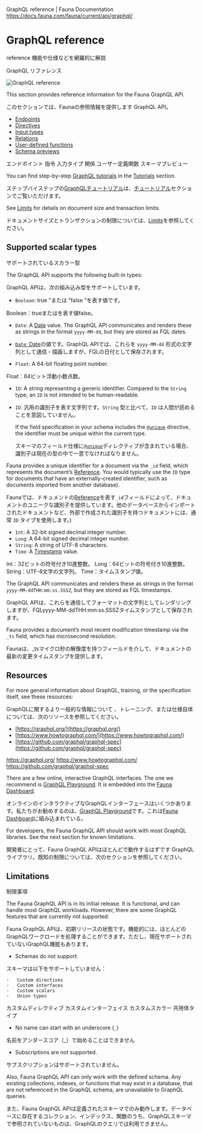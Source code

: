 GraphQL reference | Fauna Documentation
https://docs.fauna.com/fauna/current/api/graphql/

# GraphQL reference

reference
機能や仕様などを網羅的に解説

GraphQL リファレンス

![GraphQL reference](https://docs.fauna.com/fauna/current/api/graphql//../_images/graphql-reference.svg)

This section provides reference information for the Fauna GraphQL API.

このセクションでは、Faunaの参照情報を提供します GraphQL API。

-   [Endpoints](https://docs.fauna.com/fauna/current/api/graphql/endpoints)
-   [Directives](https://docs.fauna.com/fauna/current/api/graphql/directives/)
-   [Input types](https://docs.fauna.com/fauna/current/api/graphql/input)
-   [Relations](https://docs.fauna.com/fauna/current/api/graphql/relations)
-   [User-defined functions](https://docs.fauna.com/fauna/current/api/graphql/functions)
-   [Schema previews](https://docs.fauna.com/fauna/current/api/graphql/previews/)

エンドポイント
指令
入力タイプ
関係
ユーザー定義関数
スキーマプレビュー

You can find step-by-step [GraphQL tutorials](https://docs.fauna.com/fauna/current/tutorials/graphql/) in the [Tutorials](https://docs.fauna.com/fauna/current/tutorials/) section.

ステップバイステップの[GraphQLチュートリアル](https://docs.fauna.com/fauna/current/tutorials/graphql/)は、[チュートリアル](https://docs.fauna.com/fauna/current/tutorials/)セクションでご覧いただけます。

See [Limits](https://docs.fauna.com/fauna/current/api/limits) for details on document size and transaction limits.

ドキュメントサイズとトランザクションの制限については、[Limits](https://docs.fauna.com/fauna/current/api/limits)を参照してください。

## [](#supported-scalar-types)Supported scalar types

サポートされているスカラー型

The GraphQL API supports the following built-in types:

GraphQL APIは、次の組み込み型をサポートしています。

- `Boolean`: true "または "false "を表す値です。

Boolean：trueまたはを表す値false。

-   `Date`: A [Date](https://docs.fauna.com/fauna/current/api/fql/types#date) value. The GraphQL API communicates and renders these as strings in the format `yyyy-MM-dd`, but they are stored as FQL dates.

- [`Date`: Date](https://docs.fauna.com/fauna/current/api/fql/types#date)の値です。GraphQL APIでは、これらを `yyyy-MM-dd` 形式の文字列として通信・描画しますが、FQLの日付として保存されます。


-   `Float`: A 64-bit floating point number.

Float：64ビット浮動小数点数。

-   `ID`: A string representing a generic identifier. Compared to the `String` type, an `ID` is not intended to be human-readable.

- `ID`: 汎用の識別子を表す文字列です。`String` 型と比べて、`ID` は人間が読めることを意図していません。

    If the field specification in your schema includes the [`@unique`](https://docs.fauna.com/fauna/current/api/graphql/directives/d_unique) directive, the identifier must be unique within the current type.

    スキーマのフィールド仕様に[`@unique`](https://docs.fauna.com/fauna/current/api/graphql/directives/d_unique)ディレクティブが含まれている場合、識別子は現在の型の中で一意でなければなりません。


Fauna provides a unique identifier for a document via the `_id` field, which represents the document’s [Reference](https://docs.fauna.com/fauna/current/api/fql/types#ref). You would typically use the `ID` type for documents that have an externally-created identifier, such as documents imported from another database).

Faunaでは、ドキュメントの[Reference](https://docs.fauna.com/fauna/current/api/fql/types#ref)を表す`_id`フィールドによって、ドキュメントのユニークな識別子を提供しています。他のデータベースからインポートされたドキュメントなど、外部で作成された識別子を持つドキュメントには、通常 `ID` タイプを使用します。)

-   `Int`: A 32-bit signed decimal integer number.
-   `Long`: A 64-bit signed decimal integer number.
-   `String`: A string of UTF-8 characters.
-   `Time`: A [Timestamp](https://docs.fauna.com/fauna/current/api/fql/types#timestamp) value. 


Int：32ビットの符号付き10進整数。
Long：64ビットの符号付き10進整数。
String：UTF-8文字の文字列。
Time：タイムスタンプ値。

The GraphQL API communicates and renders these as strings in the format `yyyy-MM-ddTHH:mm:ss.SSSZ`, but they are stored as FQL timestamps.

GraphQL APIは、これらを通信してフォーマットの文字列としてレンダリングしますが、FQLyyyy-MM-ddTHH:mm:ss.SSSZタイムスタンプとして保存されます。

Fauna provides a document’s most recent modification timestamp via the `_ts` field, which has microsecond resolution.

Faunaは、_tsマイクロ秒の解像度を持つフィールドを介して、ドキュメントの最新の変更タイムスタンプを提供します。

## [](#resources)Resources

For more general information about GraphQL, training, or the specification itself, see these resources:

GraphQLに関するより一般的な情報について 、トレーニング、または仕様自体については、次のリソースを参照してください。

-   [https://graphql.org/](https://graphql.org/)
-   [https://www.howtographql.com/](https://www.howtographql.com/)
-   [https://github.com/graphql/graphql-spec](https://github.com/graphql/graphql-spec)

https://graphql.org/
https://www.howtographql.com/
https://github.com/graphql/graphql-spec

There are a few online, interactive GraphQL interfaces. The one we recommend is [GraphQL Playground](https://graphqlbin.com/v2/). It is embedded into the [Fauna Dashboard](https://dashboard.fauna.com/).

オンラインのインタラクティブなGraphQLインターフェースはいくつかあります。私たちがお勧めするのは、[GraphQL Playground](https://graphqlbin.com/v2/)です。これは[Fauna Dashboard](https://dashboard.fauna.com/)に組み込まれている。

For developers, the Fauna GraphQL API should work with most GraphQL libraries. See the next section for known limitations.

開発者にとって、Fauna GraphQL APIはほとんどで動作するはずです GraphQL ライブラリ。既知の制限については、次のセクションを参照してください。

## [](#limitations)Limitations

制限事項

The Fauna GraphQL API is in its initial release. It is functional, and can handle most GraphQL workloads. However, there are some GraphQL features that are currently not supported:

Fauna GraphQL APIは、初期リリースの状態です。機能的には、ほとんどのGraphQLワークロードを処理することができます。ただし、現在サポートされていないGraphQL機能もあります。

-   Schemas do not support:

スキーマは以下をサポートしていません：

    -   Custom directives
    -   Custom interfaces
    -   Custom scalars
    -   Union types

カスタムディレクティブ
カスタムインターフェイス
カスタムスカラー
共用体タイプ

-   No name can start with an underscore (`_`)

名前をアンダースコア（_）で始めることはできません

-   Subscriptions are not supported.

サブスクリプションはサポートされていません。

Also, Fauna GraphQL API can only work with the defined schema. Any existing collections, indexes, or functions that may exist in a database, that are not referenced in the GraphQL schema, are unavailable to GraphQL queries.

また、Fauna GraphQL APIは定義されたスキーマでのみ動作します。データベースに存在するコレクション、インデックス、関数のうち、GraphQLスキーマで参照されていないものは、GraphQLのクエリでは利用できません。


